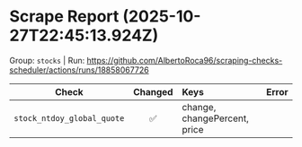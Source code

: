 # Scrape Report (2025-10-27T22:45:13.924Z)

Group: `stocks`  |  Run: https://github.com/AlbertoRoca96/scraping-checks-scheduler/actions/runs/18858067726

| Check | Changed | Keys | Error |
|---|:---:|:--|:--|
| `stock_ntdoy_global_quote` | ✅ | change, changePercent, price |  |
